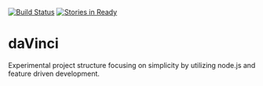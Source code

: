 [![Build Status](https://travis-ci.org/travis-ci/travis-web.svg?branch=master)](https://travis-ci.org/travis-ci/travis-web)
[![Stories in Ready](https://badge.waffle.io/AquilaSagitta/daVinci.svg?label=ready&title=Ready)](http://waffle.io/AquilaSagitta/daVinci)
# daVinci
Experimental project structure focusing on simplicity by utilizing node.js and feature driven development.
